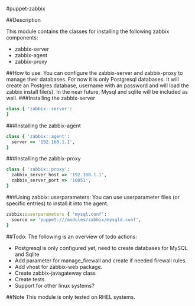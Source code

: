 #puppet-zabbix

##Description

This module contains the classes for installing the following zabbix components:

  - zabbix-server
  - zabbix-agent
  - zabbix-proxy

##How to use:
You can configure the zabbix-server and zabbix-proxy to manage their databases. For now it is only Postgresql databases. It will create an Postgres database, username with an password and will load the zabbix install file(s). In the near future, Mysql and sqlite will be included as well.
###Installing the zabbix-server
```ruby
class { 'zabbix::server':
}
```

###Installing the zabbix-agent
```ruby
class { 'zabbix::agent':
  server => '192.168.1.1',
}
```

###Installing the zabbix-proxy
```ruby
class { 'zabbix::proxy':
  zabbix_server_host => '192.168.1.1',
  zabbix_server_port => '10051',
}
```

###Using zabbix::userparameters:
You can use userparameter files (or specific entries) to install it into the agent.

```ruby
zabbix::userparameters { 'mysql.conf':
  source => 'puppet:///modules/zabbix/mysqld.conf',
}
```

##Todo:
The following is an overview of todo actions:

  - Postgresql is only configured yet, need to create databases for MySQL and Sqlite
  - Add parameter for manage_firewall and create if needed firewall rules.
  - Add vhost for zabbix-web package.
  - Create zabbix-javagateway class
  - Create tests.
  - Support for other linux systems?

##Note
This module is only tested on RHEL systems.